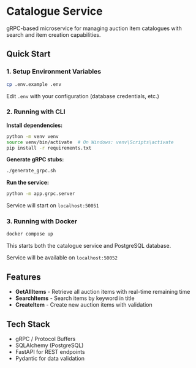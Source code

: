 # Catalogue Service

gRPC-based microservice for managing auction item catalogues with search and item creation capabilities.

## Quick Start

### 1. Setup Environment Variables

```bash
cp .env.example .env
```

Edit `.env` with your configuration (database credentials, etc.)

### 2. Running with CLI

**Install dependencies:**
```bash
python -m venv venv
source venv/bin/activate  # On Windows: venv\Scripts\activate
pip install -r requirements.txt
```

**Generate gRPC stubs:**
```bash
./generate_grpc.sh
```

**Run the service:**
```bash
python -m app.grpc.server
```

Service will start on `localhost:50051`

### 3. Running with Docker

```bash
docker compose up
```

This starts both the catalogue service and PostgreSQL database.

Service will be available on `localhost:50052`

## Features

- **GetAllItems** - Retrieve all auction items with real-time remaining time
- **SearchItems** - Search items by keyword in title
- **CreateItem** - Create new auction items with validation

## Tech Stack

- gRPC / Protocol Buffers
- SQLAlchemy (PostgreSQL)
- FastAPI for REST endpoints
- Pydantic for data validation